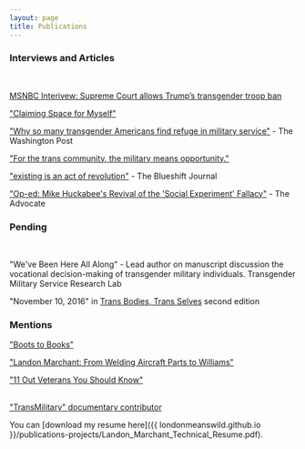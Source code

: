 ```yaml
---
layout: page
title: Publications
---
```


### Interviews and Articles <br/>
<br/>

[MSNBC Interivew: Supreme Court allows Trump’s transgender troop ban](https://on.msnbc.com/2S5cpFU?fbclid=IwAR0YvGySf5gf8l4-RZK3XviHN0cxE-p98jTotwuIgTxWPC-KzGxwJU5B9eQ) <br/>

["Claiming Space for Myself"](https://pointfoundation.org/claiming-space-for-myself/) </br>

["Why so many transgender Americans find refuge in military service"](https://www.washingtonpost.com/news/post-nation/wp/2017/07/27/i-am-a-transgender-veteran-the-military-gave-me-refuge-after-i-fled-my-conservative-hometown/?utm_term=.6819332cb53c) - The Washington Post <br/>
 
["For the trans community, the military means opportunity."](https://pointfoundation.org/trans-community-military-means-opportunity/)
 
["existing is an act of revolution"](https://www.theblueshiftjournal.com/jennifer-givhan-bio) - The Blueshift Journal<br/>

["Op-ed: Mike Huckabee's Revival of the 'Social Experiment' Fallacy"](https://www.advocate.com/commentary/2015/08/18/op-ed-mike-huckabees-revival-social-experiment-fallacy) - The Advocate<br/>

### Pending<br/>
<br/>

"We've Been Here All Along" - Lead author on manuscript discussion the vocational decision-making of transgender military individuals. Transgender Military Service Research Lab<br/> 

"November 10, 2016" in [Trans Bodies, Trans Selves](http://transbodies.com/) second edition<br/>


### Mentions<br/>

["Boots to Books"](https://www.williams.edu/feature-stories/boots-to-books/)<br/>

["Landon Marchant: From Welding Aircraft Parts to Williams"](https://medium.com/@Service2School/landon-marchant-from-welding-aircraft-parts-to-williams-a550cc10f3af) <br/>

["11 Out Veterans You Should Know"](https://www.nbcnews.com/feature/nbc-out/11-out-veterans-you-should-know-n819466) <br/>
<br/>

["TransMilitary" documentary contributor](http://www.transmilitary.org/)

You can [download my resume here]({{ londonmeanswild.github.io }}/publications-projects/Landon_Marchant_Technical_Resume.pdf).


